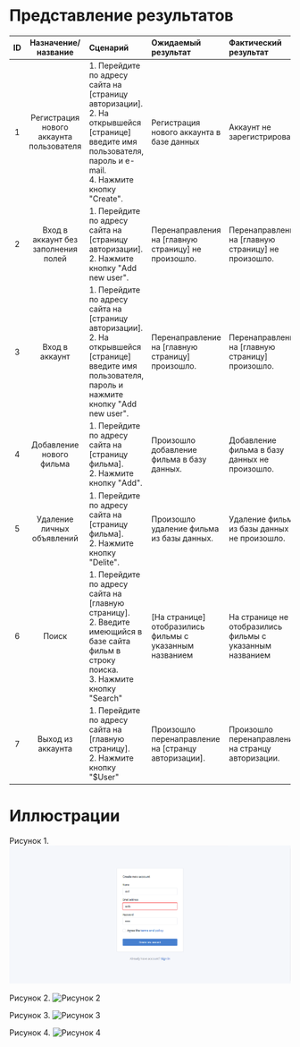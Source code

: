 # Представление результатов

| ID | Назначение/название | Сценарий | Ожидаемый результат | Фактический результат | Оценка |
|:---:|:---:|:---|:---|:---|:---|
| 1 | Регистрация нового аккаунта пользователя | 1. Перейдите по адресу сайта на [страницу авторизации].<br> 2. На открывшейся [странице] введите имя пользователя, пароль и e-mail.<br>4. Нажмите кнопку "Create". | Регистрация нового аккаунта в базе данных | Аккаунт не зарегистрирован| Тест не пройден |
| 2 | Вход в аккаунт без заполнения полей | 1. Перейдите по адресу сайта на [страницу авторизации].<br> 2. Нажмите кнопку "Add new user".<br>| Перенаправления на [главную страницу] не произошло. | Перенаправления на [главную страницу] не произошло. | Тест пройден |
| 3 | Вход в аккаунт| 1. Перейдите по адресу сайта на [страницу авторизации].<br> 2. На открывшейся [странице] введите имя пользователя, пароль и нажмите кнопку "Add new user".| Перенаправление на [главную страницу] произошло. | Перенаправление на [главную страницу] произошло. | Тест пройден |
| 4 | Добавление нового фильма | 1. Перейдите по адресу сайта на [страницу фильма].<br> 2. Нажмите кнопку "Add".<br>| Произошло добавление фильма в базу данных.| Добавление фильма в базу данных не произошло. | Тест не пройден |
| 5 | Удаление личных объявлений | 1. Перейдите по адресу сайта на [страницу фильма].<br> 2. Нажмите кнопку "Delite".<br>| Произошло удаление фильма из базы данных.| Удаление фильма из базы данных не произошло. | Тест не пройден |
| 6 | Поиск | 1. Перейдите по адресу сайта на [главную страницу].<br> 2. Введите имеющийся в базе сайта фильм в строку поиска.<br> 3. Нажмите кнопку "Search"<br> | [На странице] отобразились фильмы с указанным названием | На странице не отобразились фильмы с указанным названием | Тест не пройден |
| 7 | Выход из аккаунта | 1. Перейдите по адресу сайта на [главную страницу].<br> 2. Нажмите кнопку "$User"<br> | Произошло перенаправление на [странцу авторизации]. | Произошло перенаправление на странцу авторизации. | Тест пройден |

# Иллюстрации

<a name="1"/>

Рисунок 1.
![Рисунок 1](./docs/Tests/images/Registration.png)

<a name="2"/>

Рисунок 2.
![Рисунок 2](/docs/Tests/images/Login.png)

<a name="3"/>

Рисунок 3.
![Рисунок 3](/images/Main.png)

<a name="4"/>

Рисунок 4.
![Рисунок 4](/images/Film.png)